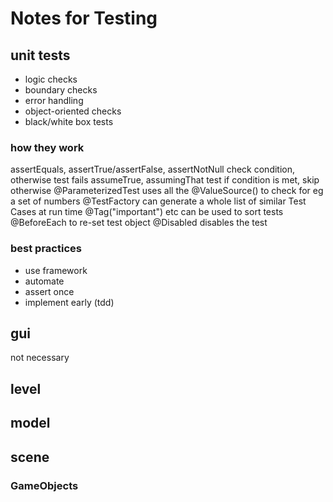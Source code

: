 # Notes for Testing

## unit tests
- logic checks
- boundary checks
- error handling
- object-oriented checks
- black/white box tests

### how they work
assertEquals, assertTrue/assertFalse, assertNotNull check condition, otherwise test fails
assumeTrue, assumingThat test if condition is met, skip otherwise
@ParameterizedTest uses all the @ValueSource() to check for eg a set of numbers
@TestFactory can generate a whole list of similar Test Cases at run time
@Tag("important") etc can be used to sort tests
@BeforeEach to re-set test object
@Disabled disables the test

### best practices
- use framework
- automate
- assert once
- implement early (tdd)

## gui
not necessary

## level

## model

## scene

### GameObjects